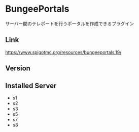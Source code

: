 # BungeePortals
サーバー間のテレポートを行うポータルを作成できるプラグイン

## Link
https://www.spigotmc.org/resources/bungeeportals.19/

## Version

## Installed Server
- s1
- s2
- s3
- s5
- s7
- s8
